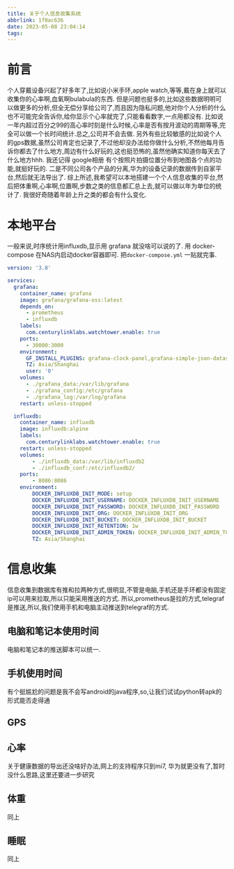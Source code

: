 ```yaml
---
title: 关于个人信息收集系统
abbrlink: 1f0ac636
date: 2023-05-08 23:04:14
tags:
---
```


# 前言
个人穿戴设备兴起了好多年了,比如说小米手环,apple watch,等等,戴在身上就可以收集你的心率啊,血氧啊bulabula的东西.
但是问题也挺多的,比如这些数据明明可以做更多的分析,但全无偿分享给公司了,而且因为隐私问题,他对你个人分析的什么也不可能完全告诉你,给你显示个心率就完了,只能看看数字,一点用都没有.
比如说一年内超过百分之99的高心率时刻是什么时候,心率是否有按月波动的周期等等,完全可以做一个长时间统计.总之,公司并不会去做.
另外有些比较敏感的比如说个人的gps数据,虽然公司肯定也记录了,不过他却没办法给你做什么分析,不然他每月告诉你都去了什么地方,周边有什么好玩的,这也挺恐怖的,虽然他确实知道你每天去了什么地方hhh.
我还记得 google相册 有个按照片拍摄位置分布到地图各个点的功能,就挺好玩的.
二是不同公司各个产品的分离,华为的设备记录的数据传到自家平台,然后就无法导出了.
综上所述,我希望可以本地搭建一个个人信息收集的平台,然后把体重啊,心率啊,位置啊,步数之类的信息都汇总上去,就可以做以年为单位的统计了.
我很好奇随着年龄上升之类的都会有什么变化.
<!--more-->
# 本地平台
一般来说,时序统计用influxdb,显示用 grafana 就没啥可以说的了.
用 docker-compose 在NAS内启动docker容器即可.
把`docker-compose.yml` 一贴就完事.

```yaml
version: '3.8'

services:
  grafana:
    container_name: grafana
    image: grafana/grafana-oss:latest
    depends_on:
      - prometheus
      - influxdb
    labels:
      com.centurylinklabs.watchtower.enable: true
    ports:
      - 30000:3000
    environment:
      GF_INSTALL_PLUGINS: grafana-clock-panel,grafana-simple-json-datasource
      TZ: Asia/Shanghai
      user: '0'
    volumes:
      - ./grafana_data:/var/lib/grafana
      - ./grafana_config:/etc/grafana
      - ./grafana_log:/var/log/grafana
    restart: unless-stopped

  influxdb:
    container_name: influxdb
    image: influxdb:alpine
    labels:
      com.centurylinklabs.watchtower.enable: true
    restart: unless-stopped
    volumes:
        - ./influxdb_data:/var/lib/influxdb2
        - ./influxdb_conf:/etc/influxdb2/
    ports:
        - 8086:8086
    environment:
        DOCKER_INFLUXDB_INIT_MODE: setup
        DOCKER_INFLUXDB_INIT_USERNAME: DOCKER_INFLUXDB_INIT_USERNAME
        DOCKER_INFLUXDB_INIT_PASSWORD: DOCKER_INFLUXDB_INIT_PASSWORD
        DOCKER_INFLUXDB_INIT_ORG: DOCKER_INFLUXDB_INIT_ORG
        DOCKER_INFLUXDB_INIT_BUCKET: DOCKER_INFLUXDB_INIT_BUCKET
        DOCKER_INFLUXDB_INIT_RETENTION: 1w
        DOCKER_INFLUXDB_INIT_ADMIN_TOKEN: DOCKER_INFLUXDB_INIT_ADMIN_TOKEN
        TZ: Asia/Shanghai
``` 

# 信息收集

信息收集到数据库有推和拉两种方式,很明显,不管是电脑,手机还是手环都没有固定ip可以用来拉取,所以只能采用推送的方式.
所以,prometheus是拉的方式,telegraf是推送,所以,我们使用手机和电脑主动推送到telegraf的方式.
## 电脑和笔记本使用时间
电脑和笔记本的推送脚本可以统一.

## 手机使用时间
有个挺尴尬的问题是我不会写android的java程序,so,让我们试试python转apk的形式能否走得通

## GPS

## 心率
关于健康数据的导出还没啥好办法,网上的支持程序只到mi7, 华为就更没有了,暂时没什么思路,这里还要进一步研究

## 体重
同上


## 睡眠

同上